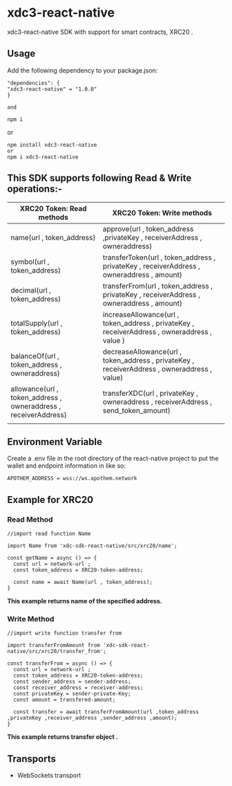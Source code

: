 
# xdc3-react-native

xdc3-react-native SDK with support for smart contracts, XRC20 .




## Usage

Add the following dependency to your package.json:
```
"dependencies": {
"xdc3-react-native" = "1.0.0"
}

and 

npm i 
```
or 
```
npm install xdc3-react-native
or
npm i xdc3-react-native
```
## This SDK supports following Read & Write operations:-

  |    XRC20 Token: Read methods                    |   XRC20 Token: Write methods                          |
  |     ---                                         |   ---                                                 | 
  |     name(url , token_address)                                      |   approve(url , token_address ,privateKey , receiverAddress , owneraddress)                   |
  |     symbol(url , token_address)                                    |   transferToken(url , token_address , privateKey , receiverAddress , owneraddress , amount)                         |
  |     decimal(url , token_address)                                   |   transferFrom(url , token_address , privateKey , receiverAddress , owneraddress , amount)             |
  |     totalSupply(url , token_address)                               |   increaseAllowance(url , token_address , privateKey , receiverAddress , owneraddress , value )             |
  |     balanceOf(url , token_address , owneraddress)                          |   decreaseAllowance(url , token_address , privateKey , receiverAddress , owneraddress , value)         |
  |     allowance(url , token_address , owneraddress , receiverAddress)                  |   transferXDC(url , privateKey , owneraddress , receiverAddress , send_token_amount)  |
  |                                               |                                                       |

## Environment Variable

Create a .env file in the root directory of the react-native project to put the wallet and endpoint information in like so: 
```
APOTHEM_ADDRESS = wss://ws.apothem.network
```
## Example for XRC20

### Read Method
```
//import read function Name

import Name from 'xdc-sdk-react-native/src/xrc20/name';

const getName = async () => {
  const url = network-url ;
  const token_address = XRC20-token-address;

  const name = await Name(url , token_address);
}
```

**This example returns name of the specified address.**


### Write Method

```
//import write function transfer from

import transferFromAmount from 'xdc-sdk-react-native/src/xrc20/transfer_from';

const transferFrom = async () => {
  const url = network-url ;
  const token_address = XRC20-token-address;
  const sender_address = sender-address;
  const receiver_address = receiver-address;
  const privateKey = sender-private-Key;
  const amount = transfered-amount;

  const transfer = await transferFromAmount(url ,token_address ,privateKey ,receiver_address ,sender_address ,amount);
}
```

**This example returns transfer object .**


## Transports

 - WebSockets transport
<!-- ## Types

- Types for U256,H256,Address(H160)
- Transaction type (Transaction from Parity) -->
